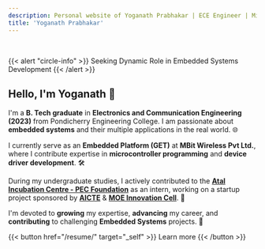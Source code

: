 ```yaml
---
description: Personal website of Yoganath Prabhakar | ECE Engineer | Microcontroller Enthusiast | Seeking Dynamic Role in Embedded Systems Development
title: 'Yoganath Prabhakar'
---
```


<br>

{{< alert "circle-info" >}}
Seeking Dynamic Role in Embedded Systems Development
{{< /alert >}}

## Hello, I'm Yoganath 👋

I'm a **B. Tech graduate** in **Electronics and Communication Engineering (2023)** from Pondicherry Engineering College. I am passionate about **embedded systems** and their multiple applications in the real world. 🌐

I currently serve as an **Embedded Platform (GET)** at **MBit Wireless Pvt Ltd.**, where I contribute expertise in **microcontroller programming** and **device driver development**. 🛠️

During my undergraduate studies, I actively contributed to the [**Atal Incubation Centre - PEC Foundation**](http://www.aicpecf.org/) as an intern, working on a startup project sponsored by [**AICTE**](https://www.aicte-india.org/) & [**MOE Innovation Cell**](https://www.mic.gov.in/). 💼

I'm devoted to **growing** my expertise, **advancing** my career, and **contributing** to challenging **Embedded Systems** projects. 🚀
<br>

{{< button href="/resume/" target="_self" >}}
Learn more
{{< /button >}}

<!-- Hello, I'm Yoganath P, a B. Tech graduate in Electronics and Communication Engineering (2023) from Pondicherry Engineering College. I am passionate about embedded systems and their multiple applications in the real world.

During my undergraduate studies, I actively contributed to the [Atal Incubation Centre - PEC Foundation](http://www.aicpecf.org/) as an intern, working on a sponsored start-up project by [AICTE](https://www.aicte-india.org/) & [MOE Innovation Cell](https://www.mic.gov.in/). -->

<!-- In addition to my core curriculum, I've undertaken various projects to gain hands-on experience with microcontrollers. -->

<!-- In addition to my core curriculum, I've undertaken various [projects](/projects/) to gain hands-on experience with microcontrollers.

<br> 

<!-- {{< button href="/about/" target="_self" >}}
Learn more
{{< /button >}} -->
